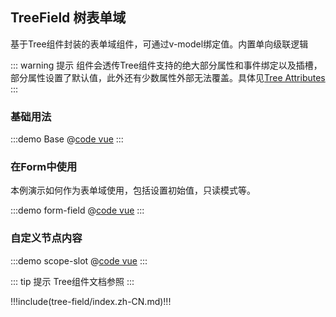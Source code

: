 ## TreeField 树表单域

基于Tree组件封装的表单域组件，可通过v-model绑定值。内置单向级联逻辑

::: warning 提示
组件会透传Tree组件支持的绝大部分属性和事件绑定以及插槽，部分属性设置了默认值，此外还有少数属性外部无法覆盖。具体见[Tree Attributes](#tree-attributes)
:::

### 基础用法

:::demo Base
@[code vue](@demo/tree-field/Base.vue)
:::

### 在Form中使用

本例演示如何作为表单域使用，包括设置初始值，只读模式等。

:::demo form-field
@[code vue](@demo/tree-field/form-field.vue)
:::

### 自定义节点内容

:::demo scope-slot
@[code vue](@demo/tree-field/scope-slot.vue)
:::


::: tip 提示
Tree组件文档参照 <element-link component="Tree"></element-link>
:::


!!!include(tree-field/index.zh-CN.md)!!!